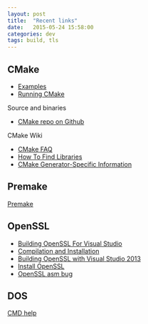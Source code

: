 ```yaml
---
layout: post
title:  "Recent links"
date:   2015-05-24 15:58:00
categories: dev
tags: build, tls
---
```


## CMake

* [Examples](http://www.cmake.org/examples/)
* [Running CMake](http://www.cmake.org/runningcmake/)

Source and binaries

* [CMake repo on Github](https://github.com/Kitware/CMake)

CMake Wiki

* [CMake FAQ](http://www.cmake.org/Wiki/CMake_FAQ)
* [How To Find Libraries](http://www.cmake.org/Wiki/CMake:How_To_Find_Libraries)
* [CMake Generator-Specific Information](http://www.cmake.org/Wiki/CMake_Generator_Specific_Information)

## Premake

[Premake](https://premake.github.io/)

## OpenSSL

* [Building OpenSSL For Visual Studio](http://developer.covenanteyes.com/building-openssl-for-visual-studio/)
* [Compilation and Installation](https://wiki.openssl.org/index.php/Compilation_and_Installation)
* [Building OpenSSL with Visual Studio 2013](http://p-nand-q.com/programming/windows/building_openssl_with_visual_studio_2013.html)
* [Install OpenSSL](https://github.com/openssl/openssl/blob/master/INSTALL.W32)
* [OpenSSL asm bug](http://rt.openssl.org/Ticket/Display.html?id=3650&user=guest&pass=guest)

## DOS

[CMD help](http://ss64.com/nt/goto.html)
